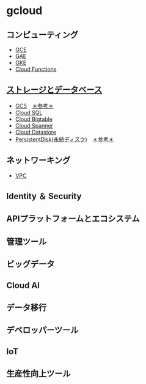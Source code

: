 # gcloud

## コンピューティング

- [GCE](compute/gce.md)
- [GAE](compute/gae.md)
- [GKE](compute/gke.md)
- [Cloud Functions](compute/cfunctions.md)

## [ストレージとデータベース](storage/README.md)

- [GCS](storage/gcs.md)　[＊参考＊](https://cloud.google.com/storage/?hl=ja)
- [Cloud SQL](storage/csql.md)
- [Cloud Bigtable](storage/cbigtable.md)
- [Cloud Spanner](storage/cspanner.md)
- [Cloud Datastore](storage/cdatastore.md)
- [PersistentDisk(永続ディスク)](storage/persistent-disk.md)　[＊参考＊](https://cloud.google.com/persistent-disk/?hl=ja)

## ネットワーキング

- [VPC](networking/vpc.md)

## Identity ＆ Security

## APIプラットフォームとエコシステム

## 管理ツール

## ビッグデータ

## Cloud AI

## データ移行

## デベロッパーツール

## IoT

## 生産性向上ツール

